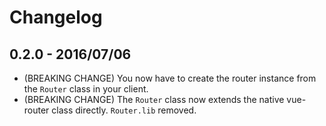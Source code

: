 # Changelog

## 0.2.0 - 2016/07/06

 - (BREAKING CHANGE) You now have to create the router instance from the `Router` class in your client.
 - (BREAKING CHANGE) The `Router` class now extends the native vue-router class directly. `Router.lib` removed.

